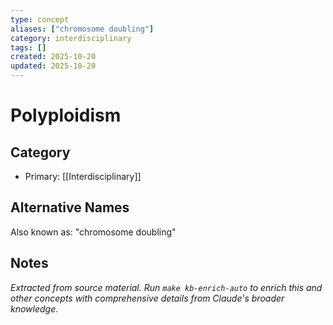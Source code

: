 ```yaml
---
type: concept
aliases: ["chromosome doubling"]
category: interdisciplinary
tags: []
created: 2025-10-20
updated: 2025-10-20
---
```


# Polyploidism

## Category

- Primary: [[Interdisciplinary]]

## Alternative Names

Also known as: "chromosome doubling"

## Notes

*Extracted from source material. Run `make kb-enrich-auto` to enrich this and other concepts with comprehensive details from Claude's broader knowledge.*
